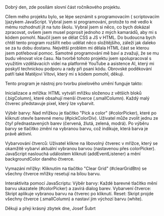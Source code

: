 Dobrý den, zde posílám slovní část ročníkového projektu.

Cílem mého projektu bylo, se lépe seznámit s programovacím ( scriptovacím )jazykem JavaScript. Vybral jsem si programování, protože to mě vedlo k mému rozhodnutí jít na tuto školu. Vybral jsem si něco, co bych dokázal zpracovat, ovšem jsem musel poprosit jednoho z mých kamarádů, aby mi s kódem pomohl. Naučil jsem se dělat CSS a JS v HTML. Do budoucna bych chtěl tento program rozšířit nebo udělat něco složitějšího, záleží jak daleko se za tu dobu dostanu. Největší problém mi dělala HTML část se kterou jsem potřeboval pomoc. Samotné programování mě baví a zvažuji, že se mu budu věnovat více času. 
Na tvorbě tohoto projektu jsem spolupracoval s využitím vzdělávacích videí na platformě YouTube a asistence AI, který mi poskytl technickou podporu a rady při psaní kódu. Obrovské poděkování patří také Matějovi Vítovi, který mi s kódem pomohl, děkuji.



Tento program je nástroj pro tvorbu pixelového umění funguje takto:

Inicializace a mřížka:
HTML vytváří mřížku složenou z větších bloků (.bigColumn), které obsahují menší čtverce (.smallColumn).
Každý malý čtverec představuje pixel, který lze vybarvit.

Výběr barvy:
Nad mřížkou je tlačítko "Pick a color" (#colorPicker), které po kliknutí otevře barevné menu (#pickColorDiv).
Uživatel může zvolit jednu ze čtyř přednastavených barev (červená, žlutá, zelená, modrá).
Po výběru barvy se tlačítko změní na vybranou barvu, což indikuje, která barva je právě aktivní.

Vybarvování čtverců:
Uživatel klikne na libovolný čtverec v mřížce, který se okamžitě vybarví aktuální vybranou barvou (nastavenou přes colorPicker).
JavaScript naslouchá událostem kliknutí (addEventListener) a mění backgroundColor daného čtverce.

Vymazání mřížky:
Kliknutím na tlačítko "Clear Grid" (#clearGridBtn) se všechny čtverce mřížky resetují na bílou barvu.

Interaktivita pomocí JavaScriptu:
Výběr barvy: Každé barevné tlačítko mění barvu ukazatele (#colorPicker) a zavírá dialog barev.
Vybarvení čtverce: Skript aplikuje vybranou barvu na čtverec po kliknutí.
Reset: Skript projde všechny čtverce (.smallColumn) a nastaví jim výchozí barvu (white).

Děkuji a přeji krásný zbytek dne, Josef Šubrt




